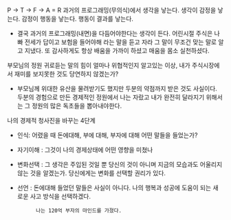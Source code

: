 

P →  T →  F → A = R
과거의 프로그래밍(무의식)에서 생각을 낳는다. 생각이 감정을 낳는다. 감정이 행동을 낳는다. 행동이 결과를 낳는다.

- 결국 과거의 프로그래밍(내면)을 다듬어야한다는 생각이 든다. 어린시절 주식은 나빠 전세가 답이고 보험을 들어야해 라는 말을 듣고 자라 그 말이 무조건 맞는 말로 알고 지냈다. 또 감사하게도 항상 배움을 가까이 하셨고 매움을 몸소 실천하셨다. 



부모님의 정원
귀로듣는 말의 힘이 얼마나 위협적인지 알고있는 이상, 내가 주식시장에서 재미를 보지못한 것도 당연하지 않겠는가?

- 부모님께 위대한 유산을 물려받기도 했지만 두분의 약점까지 받은 것도 사실이다. 두분의 경험으로 만든 경제적인 정원에서 나는 자랐고 내가 완전히 달라지기 위해서는 그 정원의 많은 독초들을 뽑아내야한다. 



나의 경제적 청사진을 바꾸는 4단계
- 인식: 어렸을 때 돈에대해, 부에 대해, 부자에 대해 어떤 말들을 들었는가?

- 자기이해 : 그것이 나의 경제상태에 어떤 영향을 미쳤나

- 변화선택 : 그 생각은 주입된 것일 뿐 당신의 것이 아니며 지금의 모습과도 어울리지 않는 것을 알겠는가. 당신에게는 변화를 선택할 권리가 있다.

- 선언 : 돈에대해 들었던 말들은 사실이 아니다. 나의 행복과 성공에 도움이 되는 새로운 사고 방식을 선택하겠다. 

            나는 120억 부자의 마인드를 가졌다. 

